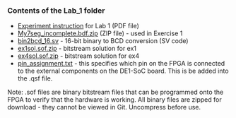 ### Contents of the Lab_1 folder

* [Experiment instruction](./Experiment%20Sheet%20-%20Mastering%20Digital%20Design%20Part%201.pdf) for Lab 1 (PDF file)
* [My7seg_incomplete.bdf.zip](My7seg_incomplete.bdf.zip) (ZIP file) - used in Exercise 1
* [bin2bcd_16.sv](./bin2bcd_16.sv) - 16-bit binary to BCD conversion (SV code)
* [ex1sol.sof.zip](./ex1sol.sof.zip) - bitstream solution for ex1
* [ex4sol.sof.zip](./ex4sol.sof.zip) - bitstream solution for ex4
* [pin_assignment.txt](./pin_assignment.txt) - this specifies which pin on the FPGA is connected to the external components on the DE1-SoC board. This is be added into the .qsf file.

Note: .sof files are binary bitstream files that can be programmed onto the FPGA to verify that the hardware is working. All binary files are zipped for download - they cannot be viewed in Git.  Uncompress before use.
